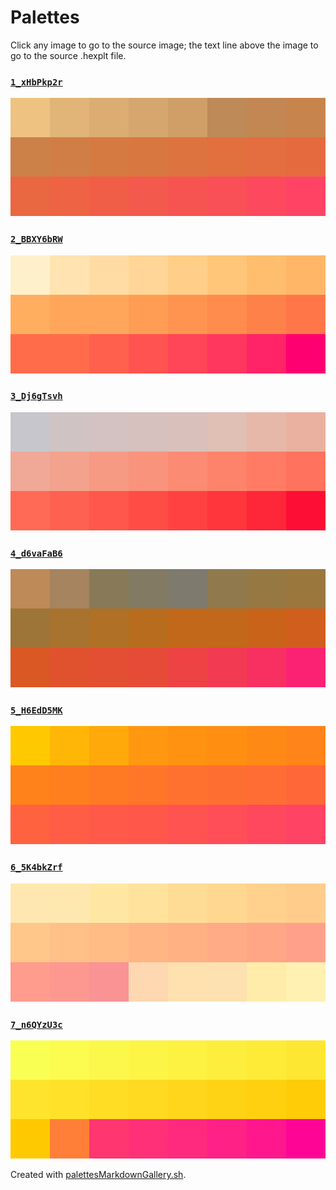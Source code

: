 # Palettes

Click any image to go to the source image; the text line above the image to go to the source .hexplt file.

### [`1_xHbPkp2r`](1_xHbPkp2r.hexplt)

[ ![1_xHbPkp2r.png](1_xHbPkp2r.png) ](1_xHbPkp2r.png)

### [`2_BBXY6bRW`](2_BBXY6bRW.hexplt)

[ ![2_BBXY6bRW.png](2_BBXY6bRW.png) ](2_BBXY6bRW.png)

### [`3_Dj6gTsvh`](3_Dj6gTsvh.hexplt)

[ ![3_Dj6gTsvh.png](3_Dj6gTsvh.png) ](3_Dj6gTsvh.png)

### [`4_d6vaFaB6`](4_d6vaFaB6.hexplt)

[ ![4_d6vaFaB6.png](4_d6vaFaB6.png) ](4_d6vaFaB6.png)

### [`5_H6EdD5MK`](5_H6EdD5MK.hexplt)

[ ![5_H6EdD5MK.png](5_H6EdD5MK.png) ](5_H6EdD5MK.png)

### [`6_5K4bkZrf`](6_5K4bkZrf.hexplt)

[ ![6_5K4bkZrf.png](6_5K4bkZrf.png) ](6_5K4bkZrf.png)

### [`7_n6QYzU3c`](7_n6QYzU3c.hexplt)

[ ![7_n6QYzU3c.png](7_n6QYzU3c.png) ](7_n6QYzU3c.png)

Created with [palettesMarkdownGallery.sh](https://github.com/earthbound19/_ebDev/blob/master/scripts/imgAndVideo/palettesMarkdownGallery.sh).
